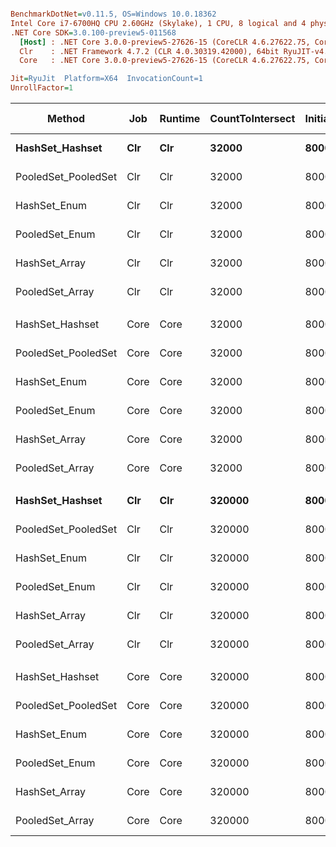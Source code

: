``` ini

BenchmarkDotNet=v0.11.5, OS=Windows 10.0.18362
Intel Core i7-6700HQ CPU 2.60GHz (Skylake), 1 CPU, 8 logical and 4 physical cores
.NET Core SDK=3.0.100-preview5-011568
  [Host] : .NET Core 3.0.0-preview5-27626-15 (CoreCLR 4.6.27622.75, CoreFX 4.700.19.22408), 64bit RyuJIT
  Clr    : .NET Framework 4.7.2 (CLR 4.0.30319.42000), 64bit RyuJIT-v4.8.3801.0
  Core   : .NET Core 3.0.0-preview5-27626-15 (CoreCLR 4.6.27622.75, CoreFX 4.700.19.22408), 64bit RyuJIT

Jit=RyuJit  Platform=X64  InvocationCount=1  
UnrollFactor=1  

```
|              Method |  Job | Runtime | CountToIntersect | InitialSetSize |      Mean |     Error |    StdDev |    Median | Ratio | RatioSD | Gen 0 | Gen 1 | Gen 2 | Allocated |
|-------------------- |----- |-------- |----------------- |--------------- |----------:|----------:|----------:|----------:|------:|--------:|------:|------:|------:|----------:|
|     **HashSet_Hashset** |  **Clr** |     **Clr** |            **32000** |        **8000000** |  **5.552 ms** | **0.1105 ms** | **0.1935 ms** |  **5.500 ms** |  **1.00** |    **0.00** |     **-** |     **-** |     **-** |         **-** |
| PooledSet_PooledSet |  Clr |     Clr |            32000 |        8000000 |  5.270 ms | 0.0998 ms | 0.1025 ms |  5.258 ms |  0.94 |    0.04 |     - |     - |     - |         - |
|        HashSet_Enum |  Clr |     Clr |            32000 |        8000000 |  4.065 ms | 0.0796 ms | 0.1286 ms |  4.035 ms |  0.73 |    0.03 |     - |     - |     - |   20744 B |
|      PooledSet_Enum |  Clr |     Clr |            32000 |        8000000 |  3.406 ms | 0.0675 ms | 0.0777 ms |  3.413 ms |  0.61 |    0.02 |     - |     - |     - |   20744 B |
|       HashSet_Array |  Clr |     Clr |            32000 |        8000000 |  3.997 ms | 0.0785 ms | 0.0964 ms |  3.975 ms |  0.72 |    0.03 |     - |     - |     - |   20744 B |
|     PooledSet_Array |  Clr |     Clr |            32000 |        8000000 |  3.279 ms | 0.0642 ms | 0.0834 ms |  3.279 ms |  0.59 |    0.03 |     - |     - |     - |   12552 B |
|                     |      |         |                  |                |           |           |           |           |       |         |       |       |       |           |
|     HashSet_Hashset | Core |    Core |            32000 |        8000000 |  5.611 ms | 0.1246 ms | 0.2116 ms |  5.617 ms |  1.00 |    0.00 |     - |     - |     - |         - |
| PooledSet_PooledSet | Core |    Core |            32000 |        8000000 |  5.059 ms | 0.0771 ms | 0.0721 ms |  5.064 ms |  0.89 |    0.03 |     - |     - |     - |         - |
|        HashSet_Enum | Core |    Core |            32000 |        8000000 |  3.800 ms | 0.0751 ms | 0.1786 ms |  3.739 ms |  0.69 |    0.04 |     - |     - |     - |   12568 B |
|      PooledSet_Enum | Core |    Core |            32000 |        8000000 |  3.393 ms | 0.0676 ms | 0.1052 ms |  3.382 ms |  0.60 |    0.03 |     - |     - |     - |   12568 B |
|       HashSet_Array | Core |    Core |            32000 |        8000000 |  4.085 ms | 0.0774 ms | 0.0860 ms |  4.078 ms |  0.72 |    0.03 |     - |     - |     - |   12560 B |
|     PooledSet_Array | Core |    Core |            32000 |        8000000 |  3.350 ms | 0.0661 ms | 0.0970 ms |  3.324 ms |  0.60 |    0.03 |     - |     - |     - |   12528 B |
|                     |      |         |                  |                |           |           |           |           |       |         |       |       |       |           |
|     **HashSet_Hashset** |  **Clr** |     **Clr** |           **320000** |        **8000000** |  **2.528 ms** | **0.0505 ms** | **0.1180 ms** |  **2.492 ms** |  **1.00** |    **0.00** |     **-** |     **-** |     **-** |         **-** |
| PooledSet_PooledSet |  Clr |     Clr |           320000 |        8000000 |  2.378 ms | 0.0455 ms | 0.0524 ms |  2.368 ms |  0.93 |    0.06 |     - |     - |     - |         - |
|        HashSet_Enum |  Clr |     Clr |           320000 |        8000000 | 12.552 ms | 0.2496 ms | 0.2670 ms | 12.447 ms |  4.91 |    0.32 |     - |     - |     - |   20744 B |
|      PooledSet_Enum |  Clr |     Clr |           320000 |        8000000 | 12.079 ms | 0.2418 ms | 0.2019 ms | 12.088 ms |  4.82 |    0.24 |     - |     - |     - |   20744 B |
|       HashSet_Array |  Clr |     Clr |           320000 |        8000000 | 12.529 ms | 0.2836 ms | 0.2368 ms | 12.476 ms |  5.00 |    0.23 |     - |     - |     - |   20744 B |
|     PooledSet_Array |  Clr |     Clr |           320000 |        8000000 |  9.973 ms | 0.2593 ms | 0.2298 ms |  9.922 ms |  3.97 |    0.24 |     - |     - |     - |   12552 B |
|                     |      |         |                  |                |           |           |           |           |       |         |       |       |       |           |
|     HashSet_Hashset | Core |    Core |           320000 |        8000000 |  2.746 ms | 0.0543 ms | 0.0937 ms |  2.720 ms |  1.00 |    0.00 |     - |     - |     - |         - |
| PooledSet_PooledSet | Core |    Core |           320000 |        8000000 |  2.396 ms | 0.0471 ms | 0.0579 ms |  2.387 ms |  0.87 |    0.03 |     - |     - |     - |         - |
|        HashSet_Enum | Core |    Core |           320000 |        8000000 | 12.805 ms | 0.2545 ms | 0.5024 ms | 12.701 ms |  4.69 |    0.26 |     - |     - |     - |   12568 B |
|      PooledSet_Enum | Core |    Core |           320000 |        8000000 | 11.693 ms | 0.1679 ms | 0.1488 ms | 11.700 ms |  4.25 |    0.10 |     - |     - |     - |   12568 B |
|       HashSet_Array | Core |    Core |           320000 |        8000000 | 11.679 ms | 0.1787 ms | 0.1395 ms | 11.697 ms |  4.23 |    0.08 |     - |     - |     - |   12560 B |
|     PooledSet_Array | Core |    Core |           320000 |        8000000 |  9.933 ms | 0.1932 ms | 0.1984 ms |  9.853 ms |  3.59 |    0.12 |     - |     - |     - |   12528 B |
